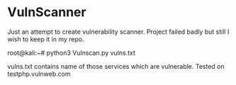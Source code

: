 # VulnScanner
Just an attempt to create vulnerability scanner.
Project failed badly but still I wish to keep it in my repo.

root@kali:~# python3 Vulnscan.py vulns.txt

vulns.txt contains name of those services which are vulnerable.
Tested on testphp.vulnweb.com
